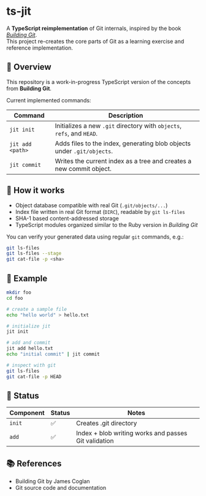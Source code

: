 # ts-jit

A **TypeScript reimplementation** of Git internals, inspired by the book [_Building Git_](https://shop.jcoglan.com/building-git/).  
This project re-creates the core parts of Git as a learning exercise and reference implementation.


## 🚀 Overview

This repository is a work-in-progress TypeScript version of the concepts from **Building Git**.

Current implemented commands:

| Command | Description |
|----------|--------------|
| `jit init` | Initializes a new `.git` directory with `objects`, `refs`, and `HEAD`. |
| `jit add <path>` | Adds files to the index, generating blob objects under `.git/objects`. |
| `jit commit` | Writes the current index as a tree and creates a new commit object. |


## 🧠 How it works

- Object database compatible with real Git (`.git/objects/...`)
- Index file written in real Git format (`DIRC`), readable by `git ls-files`
- SHA-1 based content-addressed storage
- TypeScript modules organized similar to the Ruby version in *Building Git*

You can verify your generated data using regular `git` commands, e.g.:

```bash
git ls-files
git ls-files --stage
git cat-file -p <sha>
```

## 🧪 Example

```bash
mkdir foo
cd foo

# create a sample file
echo "hello world" > hello.txt

# initialize jit
jit init

# add and commit
jit add hello.txt
echo "initial commit" | jit commit

# inspect with git
git ls-files
git cat-file -p HEAD

```

## 🧭 Status

| Component               | Status | Notes                                                 |
| ----------------------- | ------ | ------------------------------------------------------|
| `init`                  | ✅      | Creates .git directory                               |
| `add`                   | ✅      | Index + blob writing works and passes Git validation |

## 📚 References

- Building Git by James Coglan
- Git source code and documentation